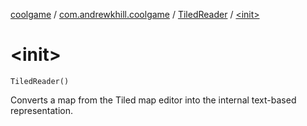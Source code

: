 [coolgame](../../index.md) / [com.andrewkhill.coolgame](../index.md) / [TiledReader](index.md) / [&lt;init&gt;](./-init-.md)

# &lt;init&gt;

`TiledReader()`

Converts a map from the Tiled map editor into the internal text-based representation.

